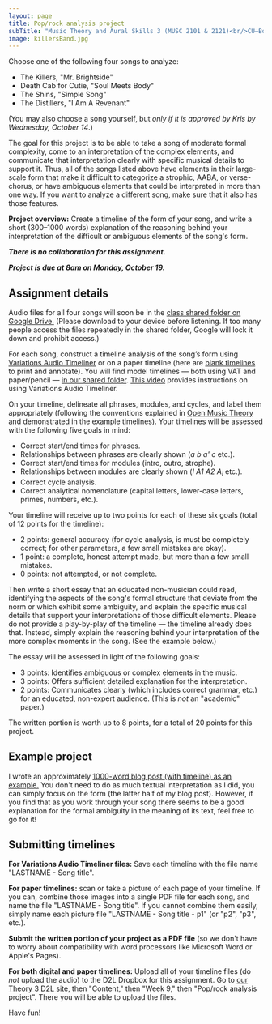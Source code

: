 ```yaml
---
layout: page
title: Pop/rock analysis project
subTitle: "Music Theory and Aural Skills 3 (MUSC 2101 & 2121)<br/>CU–Boulder, Fall 2015<br/>Kris Shaffer, Ph.D. – coordinator"
image: killersBand.jpg
---
```


Choose one of the following four songs to analyze:

- The Killers, "Mr. Brightside"  
- Death Cab for Cutie, "Soul Meets Body"  
- The Shins, "Simple Song"  
- The Distillers, "I Am A Revenant"

(You may also choose a song yourself, but *only if it is approved by Kris by Wednesday, October 14*.)

The goal for this project is to be able to take a song of moderate formal complexity, come to an interpretation of the complex elements, and communicate that interpretation clearly with specific musical details to support it. Thus, all of the songs listed above have elements in their large-scale form that make it difficult to categorize a strophic, AABA, or verse-chorus, or have ambiguous elements that could be interpreted in more than one way. If you want to analyze a different song, make sure that it also has those features.

**Project overview:** Create a timeline of the form of your song, and write a short (300–1000 words) explanation of the reasoning behind your interpretation of the difficult or ambiguous elements of the song's form.

***There is no collaboration for this assignment.***

***Project is due at 8am on Monday, October 19.***

## Assignment details

Audio files for all four songs will soon be in the [class shared folder on Google Drive.](https://drive.google.com/open?id=0B9o4hmKNoi6canlCVm9WN0FnQVk) (Please download to your device before listening. If too many people access the files repeatedly in the shared folder, Google will lock it down and prohibit access.)

For each song, construct a timeline analysis of the song’s form using [Variations Audio Timeliner](http://variations.sourceforge.net/vat/) or on a paper timeline (here are [blank timelines](http://courses.shaffermusic.com/materials/timeline-blank.pdf) to print and annotate). You will find model timelines — both using VAT and paper/pencil — [in our shared folder](https://drive.google.com/open?id=0B9o4hmKNoi6cck1obmFTOEZGR3M). [This video](http://openmusictheory.com/VAT.html) provides instructions on using Variations Audio Timeliner. 

On your timeline, delineate all phrases, modules, and cycles, and label them appropriately (following the conventions explained in [Open Music Theory](http://openmusictheory.com/popRockForm-notation) and demonstrated in the example timelines). Your timelines will be assessed with the following five goals in mind:

- Correct start/end times for phrases.  
- Relationships between phrases are clearly shown (*a b a' c* etc.).  
- Correct start/end times for modules (intro, outro, strophe).  
- Relationships between modules are clearly shown (*I A1 A2 A<sub>i</sub>* etc.).  
- Correct cycle analysis.  
- Correct analytical nomenclature (capital letters, lower-case letters, primes, numbers, etc.).

Your timeline will receive up to two points for each of these six goals (total of 12 points for the timeline):

- 2 points: general accuracy (for cycle analysis, is must be completely correct; for other parameters, a few small mistakes are okay).  
- 1 point: a complete, honest attempt made, but more than a few small mistakes.  
- 0 points: not attempted, or not complete.

Then write a short essay that an educated non-musician could read, identifying the aspects of the song's formal structure that deviate from the norm or which exhibit some ambiguity, and explain the specific musical details that support your interpretations of those difficult elements. Please do not provide a play-by-play of the timeline — the timeline already does that. Instead, simply explain the reasoning behind your interpretation of the more complex moments in the song. (See the example below.)

The essay will be assessed in light of the following goals:

- 3 points: Identifies ambiguous or complex elements in the music.  
- 3 points: Offers sufficient detailed explanation for the interpretation.  
- 2 points: Communicates clearly (which includes correct grammar, etc.) for an educated, non-expert audience. (This is *not* an "academic" paper.)

The written portion is worth up to 8 points, for a total of 20 points for this project.

## Example project

I wrote an approximately [1000-word blog post (with timeline) as an example.](http://kris.shaffermusic.com/2015/10/linear-narrative-cyclical-song/) You don't need to do as much textual interpretation as I did, you can simply focus on the form (the latter half of my blog post). However, if you find that as you work through your song there seems to be a good explanation for the formal ambiguity in the meaning of its text, feel free to go for it!

## Submitting timelines

**For Variations Audio Timeliner files:** Save each timeline with the file name "LASTNAME - Song title".

**For paper timelines:** scan or take a picture of each page of your timeline. If you can, combine those images into a single PDF file for each song, and name the file "LASTNAME - Song title". If you cannot combine them easily, simply name each picture file "LASTNAME - Song title - p1" (or "p2", "p3", etc.). 

**Submit the written portion of your project as a PDF file** (so we don't have to worry about compatibility with word processors like Microsoft Word or Apple's Pages).

**For both digital and paper timelines:** Upload all of your timeline files (do *not* upload the audio) to the D2L Dropbox for this assignment. Go to [our Theory 3 D2L site](https://learn.colorado.edu/d2l/home/120565), then "Content," then "Week 9," then "Pop/rock analysis project". There you will be able to upload the files.

Have fun!